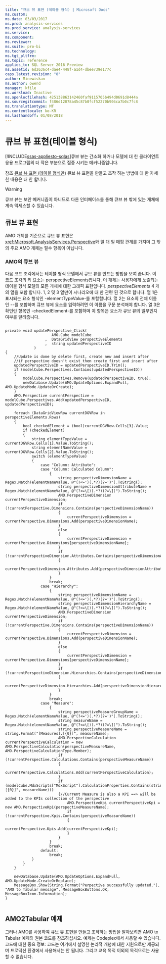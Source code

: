 ```yaml
---
title: "큐브 뷰 표현 (테이블 형식) | Microsoft Docs"
ms.custom: 
ms.date: 03/03/2017
ms.prod: analysis-services
ms.prod_service: analysis-services
ms.service: 
ms.component: 
ms.reviewer: 
ms.suite: pro-bi
ms.technology: 
ms.tgt_pltfrm: 
ms.topic: reference
applies_to: SQL Server 2016 Preview
ms.assetid: 6d2636c4-dae4-448f-a1d4-dbee739e177c
caps.latest.revision: "8"
author: Minewiskan
ms.author: owend
manager: kfile
ms.workload: Inactive
ms.openlocfilehash: 425138863142460faf9115705b494d0691d8444a
ms.sourcegitcommit: f486d12078a45c87b0fcf52270b904ca7b0c7fc8
ms.translationtype: MT
ms.contentlocale: ko-KR
ms.lasthandoff: 01/08/2018
---
```

# <a name="perspective-representation-tabular"></a>큐브 뷰 표현(테이블 형식)
[!INCLUDE[ssas-appliesto-sqlas](../../../includes/ssas-appliesto-sqlas.md)]큐브 뷰는 간소화 하거나 모델에 대 한 클라이언트 응용 프로그램의 더 작은 부분으로 집중 시키는 메커니즘입니다.  
  
 참조 [큐브 뷰 표현 (테이블 형식만)](../../../analysis-services/tabular-model-programming-compatibility-levels-1050-1103/representation/perspective-representation-tabular.md) 큐브 뷰 표현을 만들고 조작 하는 방법에 대 한 자세한 내용은 대 한 합니다.  
  
> [!WARNING]  
>  큐브 뷰는 보안 메커니즘이 아니므로 다른 인터페이스를 통해 큐브 뷰 밖에 있는 개체에 계속 액세스할 수 있습니다.  
  
## <a name="perspective-representation"></a>큐브 뷰 표현  
 AMO 개체를 기준으로 큐브 뷰 표현은 <xref:Microsoft.AnalysisServices.Perspective>와 일 대 일 매핑 관계를 가지며 그 밖의 주요 AMO 개체는 필수 항목이 아닙니다.  
  
### <a name="perspective-in-amo"></a>AMO의 큐브 뷰  
 다음 코드 조각에서는 테이블 형식 모델에서 큐브 뷰를 만드는 방법을 보여 줍니다. 이 코드 조각의 키 요소는 perspectiveElements입니다. 이 개체는 사용자에게 노출되는 테이블 형식 모델의 모든 개체에 대한 그래픽 표현입니다. *perspectiveElements* 4 개의 열을 포함 합니다. 1, 2 및 3 열만이 시나리오에 대 한 관련 된 것으로 합니다. 열 1은 표시되는 요소 형식인 -elementTypeValue-를 포함합니다. 열 2는 요소의 전체 이름인 --를 포함하며 큐브 뷰에 요소를 입력하려면 이 이름을 구문 분석해야 합니다. 열 3은 확인란 항목인 -checkedElement-를 포함하며 이 항목은 요소가 큐브 뷰의 일부인지 여부를 알려줍니다.  
  
```  
  
private void updatePerspective_Click(  
                     AMO.Cube modelCube  
                  ,  DataGridView perspectiveElements  
                  ,  string updatedPerspectiveID  
             )  
{  
    //Update is done by delete first, create new and insert after  
    //if perspective doesn't exist then create first and insert after  
    updatedPerspectiveID = updatedPerspectiveID.Trim();  
    if (modelCube.Perspectives.Contains(updatedPerspectiveID))  
    {  
        modelCube.Perspectives.Remove(updatedPerspectiveID, true);  
        newDatabase.Update(AMO.UpdateOptions.ExpandFull, AMO.UpdateMode.UpdateOrCreate);  
    }  
    AMO.Perspective currentPerspective = modelCube.Perspectives.Add(updatedPerspectiveID, updatedPerspectiveID);  
  
    foreach (DataGridViewRow currentDGVRow in perspectiveElements.Rows)  
    {  
        bool checkedElement = (bool)currentDGVRow.Cells[3].Value;  
        if (checkedElement)  
        {  
            string elementTypeValue = currentDGVRow.Cells[1].Value.ToString();  
            string elementNameValue = currentDGVRow.Cells[2].Value.ToString();  
            switch (elementTypeValue)  
            {  
                case "Column: Attribute":  
                case "Column: Calculated Column":  
                    {  
                        string perspectiveDimensionName = Regex.Match(elementNameValue, @"(?<=')(.*?)(?=')").ToString();  
                        string perspectiveDimensionAttributeName = Regex.Match(elementNameValue, @"(?<=\[)(.*?)(?=\])").ToString();  
                        AMO.PerspectiveDimension currentPerspectiveDimension;  
                        if (!currentPerspective.Dimensions.Contains(perspectiveDimensionName))  
                        {  
                            currentPerspectiveDimension = currentPerspective.Dimensions.Add(perspectiveDimensionName);  
                        }  
                        else  
                        {  
                            currentPerspectiveDimension = currentPerspective.Dimensions[perspectiveDimensionName];  
                        }  
                        if (!currentPerspectiveDimension.Attributes.Contains(perspectiveDimensionAttributeName))  
                        {  
                            currentPerspectiveDimension.Attributes.Add(perspectiveDimensionAttributeName);  
                        }  
                    }  
                    break;  
                case "Hierarchy":  
                    {  
                        string perspectiveDimensionName = Regex.Match(elementNameValue, @"(?<=')(.*?)(?=')").ToString();  
                        string perspectiveDimensionHierarchyName = Regex.Match(elementNameValue, @"(?<=\[)(.*?)(?=\])").ToString();  
                        AMO.PerspectiveDimension currentPerspectiveDimension;  
                        if (!currentPerspective.Dimensions.Contains(perspectiveDimensionName))  
                        {  
                            currentPerspectiveDimension = currentPerspective.Dimensions.Add(perspectiveDimensionName);  
                        }  
                        else  
                        {  
                            currentPerspectiveDimension = currentPerspective.Dimensions[perspectiveDimensionName];  
                        }  
                        if (!currentPerspectiveDimension.Hierarchies.Contains(perspectiveDimensionHierarchyName))  
                        {  
                            currentPerspectiveDimension.Hierarchies.Add(perspectiveDimensionHierarchyName);  
                        }  
                    }  
                    break;  
                case "Measure":  
                    {  
                        string perspectiveMeasureGroupName = Regex.Match(elementNameValue, @"(?<=')(.*?)(?=')").ToString();  
                        string measureName = Regex.Match(elementNameValue, @"(?<=\[)(.*?)(?=\])").ToString();  
                        string perspectiveMeasureName = string.Format("[Measures].[{0}]", measureName);  
                        AMO.PerspectiveCalculation currentPerspectiveCalculation = new AMO.PerspectiveCalculation(perspectiveMeasureName, AMO.PerspectiveCalculationType.Member);  
                        if (!currentPerspective.Calculations.Contains(perspectiveMeasureName))  
                        {  
                            currentPerspective.Calculations.Add(currentPerspectiveCalculation);  
                        }  
                        if (modelCube.MdxScripts["MdxScript"].CalculationProperties.Contains(string.Format("KPIs.[{0}]", measureName)))  
                        {//Current Measure is also a KPI ==> will be added to the KPIs collection of the perspective  
                            AMO.PerspectiveKpi currentPerspectiveKpi = new AMO.PerspectiveKpi(perspectiveMeasureName);  
                            if (!currentPerspective.Kpis.Contains(perspectiveMeasureName))  
                            {  
                                currentPerspective.Kpis.Add(currentPerspectiveKpi);  
                            }  
                        }  
                    }  
                    break;  
                default:  
                    break;  
            }  
        }  
    }  
  
    newDatabase.Update(AMO.UpdateOptions.ExpandFull, AMO.UpdateMode.CreateOrReplace);  
    MessageBox.Show(String.Format("Perpective successfully updated."), "AMO to Tabular message", MessageBoxButtons.OK, MessageBoxIcon.Information);  
}  
  
```  
  
## <a name="amo2tabular-sample"></a>AMO2Tabular 예제  
 그러나 AMO를 사용하여 큐브 뷰 표현을 만들고 조작하는 방법을 알아보려면 AMO to Tabular 예제의 원본 코드를 참조하십시오. 예제는 Codeplex에서 사용할 수 있습니다. 코드에 대한 중요 정보: 코드는 여기에서 설명한 논리적 개념에 대한 지원으로만 제공되며 프로덕션 환경에서 사용해서는 안 됩니다. 그리고 교육 목적 이외의 목적으로는 사용할 수 없습니다.  
  
  
